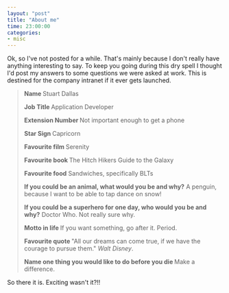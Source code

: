 ```yaml
---
layout: "post"
title: "About me"
time: 23:00:00
categories: 
- misc
---
```

Ok, so I've not posted for a while. That's mainly because I don't really have anything interesting to say. To keep you going during this dry spell I thought I'd post my answers to some questions we were asked at work. This is destined for the company intranet if it ever gets launched.
<blockquote><strong>Name
</strong>Stuart Dallas

<strong>Job Title
</strong>Application Developer

<strong>Extension Number
</strong>Not important enough to get a phone

<strong>Star Sign
</strong>Capricorn

<strong>Favourite film
</strong>Serenity

<strong>Favourite book
</strong>The Hitch Hikers Guide to the Galaxy

<strong>Favourite food</strong>
Sandwiches, specifically BLTs

<strong>If you could be an animal, what would you be and why?</strong>
A penguin, because I want to be able to tap dance on snow!

<strong>If you could be a superhero for one day, who would you be and why?</strong>
Doctor Who. Not really sure why.

<strong>Motto in life
</strong>If you want something, go after it. Period.

<strong>Favourite quote
</strong>"All our dreams can come true, if we have the courage to pursue them." <em>Walt Disney</em>.

<strong>Name one thing you would like to do before you die
</strong>Make a difference.</blockquote>
So there it is. Exciting wasn't it?!!